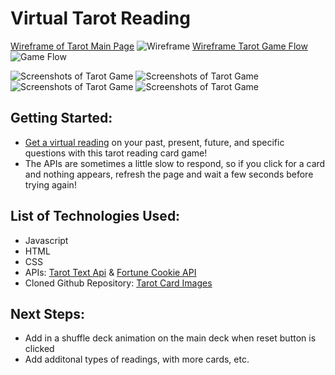 # Virtual Tarot Reading
[Wireframe of Tarot Main Page](https://whimsical.com/tarot-LVEyEG58EggpCTPTT9a1Uv)
![Wireframe](https://i.imgur.com/EP1Br3V.png)
[Wireframe Tarot Game Flow](https://whimsical.com/tarot-LVEyEG58EggpCTPTT9a1Uv)
![Game Flow](https://i.imgur.com/I3XUTXw.png)

![Screenshots of Tarot Game](https://i.imgur.com/IvFlA38.png)
![Screenshots of Tarot Game](https://i.imgur.com/mujh7r5.png)
![Screenshots of Tarot Game](https://i.imgur.com/z06jfZK.png)
![Screenshots of Tarot Game](https://i.imgur.com/XWMqm5L.png)

## Getting Started: 
* [Get a virtual reading](http://tarot-game.surge.sh/) on your past, present, future, and specific questions with this tarot reading card game!
* The APIs are sometimes a little slow to respond, so if you click for a card and nothing appears, refresh the page and wait a few seconds before trying again!

## List of Technologies Used:
* Javascript
* HTML
* CSS
* APIs: [Tarot Text Api](https://rws-cards-api.herokuapp.com/api/v1/cards/random?n=1) & [Fortune Cookie API](https://api.adviceslip.com/advice)
* Cloned Github Repository: [Tarot Card Images]((https://github.com/equokka/tarot-json))

## Next Steps:
* Add in a shuffle deck animation on the main deck when reset button is clicked
* Add additonal types of readings, with more cards, etc.  